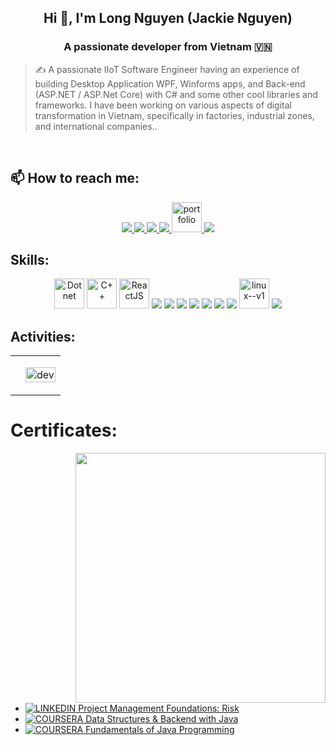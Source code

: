 
<h2 align="center">Hi 👋, I'm Long Nguyen (Jackie Nguyen) </h2>
<p align="center">
  <h3 align="center">A passionate developer from Vietnam 🇻🇳</h3>
</p>

> ✍ A passionate IIoT Software Engineer having an experience of
building Desktop Application WPF, Winforms apps, and Back-end
(ASP.NET / ASP.Net Core) with C# and some other cool libraries and
frameworks.
I have been working on various aspects of digital transformation in
Vietnam, specifically in factories, industrial zones, and international
companies..

<br />

## 📫 How to reach me:

<p align="center">
  <a href="https://www.linkedin.com/in/nguyen-thanh-long-246151193/" target="_blank">
    <img src="https://img.icons8.com/fluent/48/000000/linkedin.png"/>
  </a>
  <a href="https://www.facebook.com/jackienguyen181093" alt="Facebook">
    <img src="https://img.icons8.com/fluent/48/000000/facebook-new.png" target="_blank" />
  </a> 
  <a href="https://github.com/JackieNguyen-BE-Dev" alt="Github">
    <img src="https://img.icons8.com/fluent/48/000000/github.png"/>
  </a> 
  <a href="https://www.youtube.com/@jackieiiot" alt="Youtube channel" target="_blank" >
    <img src="https://img.icons8.com/fluent/48/000000/youtube-play.png"/>
  </a>
  <a href="https://linktr.ee/LongNguyenThanh" alt="Kaggle" target="_blank" >
    <img width="48" height="48" src="https://img.icons8.com/pulsar-gradient/48/portfolio.png" alt="portfolio"/>
  </a>
  <a href="mailto:longindusrobot@gmail.com" alt="Email">
    <img src="https://img.icons8.com/fluent/48/000000/mailing.png"/>
  </a>
</p>

## Skills:
<p align="center">
  <img src="https://img.icons8.com/?size=100&id=45490&format=png&color=000000" alt="Dotnet" width="48" height="48"/> 
  <img src="https://img.icons8.com/?size=100&id=TpULddJc4gTh&format=png&color=000000" alt="C++" width="48" height="48"/> 
  <img src="https://img.icons8.com/?size=100&id=25Sjy8fKExYA&format=png&color=000000" alt="ReactJS" width="48" height="48"/> 
  <img src="https://img.icons8.com/color/48/000000/microsoft-sql-server.png"/>
  <img src="https://img.icons8.com/color/48/000000/mysql-logo.png"/>
  <img src="https://img.icons8.com/color/48/000000/mongodb.png"/>
  <img src="https://img.icons8.com/color/48/000000/git.png"/>
  <img src="https://img.icons8.com/color/48/000000/github-2.png"/>
  <img src="https://img.icons8.com/color/48/000000/visual-studio-code-2019.png"/>
  <img src="https://img.icons8.com/color/48/null/visual-studio--v2.png"/>
  <img width="48" height="48" src="https://img.icons8.com/color/48/linux--v1.png" alt="linux--v1"/>
  <img src="https://img.icons8.com/color/48/000000/trello.png"/>
</p>

## Activities:

<table style="width:100%;">
  <tr>
    <td>
    </td>
    <td>
      <p align="center"> 
        <img src="https://cdn.dribbble.com/users/1059583/screenshots/4171367/coding-freak.gif" alt="dev" width="100%"/>
      </p>
    </td>
  </tr>
</table>

# Certificates:

<img align="right" width="400" src="https://github.githubassets.com/images/modules/profile/profile-joined-github.svg">

- [![LINKEDIN](https://www.linkedin.com/learning/certificates/53283b6a0add22f51bea712c73455024dce134277f5afd3ea56fc13a15836e8f) Project Management Foundations: Risk](https://www.coursera.org/account/accomplishments/verify/Z9Z7KXGMU9VJ?utm_product=course)
- [![COURSERA](https://img.shields.io/badge/-COURSERA-green) Data Structures & Backend with Java](https://www.coursera.org/account/accomplishments/verify/Z9Z7KXGMU9VJ?utm_product=course)
- [![COURSERA](https://img.shields.io/badge/-COURSERA-green) Fundamentals of Java Programming](coursera.org/account/accomplishments/verify/AM78B3KZBE8U?utm_product=course)
